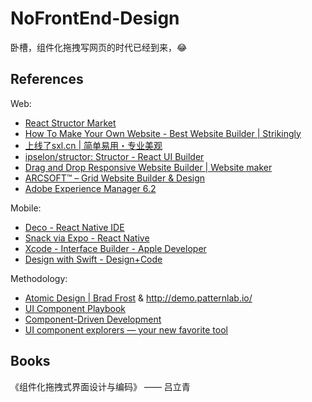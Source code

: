 # NoFrontEnd-Design

卧槽，组件化拖拽写网页的时代已经到来，:joy:

## References

Web:

- [React Structor Market](https://helmetrex.com/)
- [How To Make Your Own Website - Best Website Builder | Strikingly](https://www.strikingly.com/?locale=en)
- [上线了sxl.cn | 简单易用・专业美观](https://www.sxl.cn/)
- [ipselon/structor: Structor - React UI Builder](https://github.com/ipselon/structor)
- [Drag and Drop Responsive Website Builder | Website maker](https://www.simbla.com/)
- [ARCSOFT™ – Grid Website Builder & Design](https://www.arcsoft.io/)
- [Adobe Experience Manager 6.2](https://docs.adobe.com/content/docs/en/aem/6-2.html)

Mobile:

- [Deco - React Native IDE](https://www.decosoftware.com/)
- [Snack via Expo - React Native](https://snack.expo.io/ByJQk_Lag)
- [Xcode - Interface Builder - Apple Developer](https://developer.apple.com/xcode/interface-builder/)
- [Design with Swift - Design+Code](https://designcode.io/swift-design)

Methodology:

- [Atomic Design | Brad Frost](http://bradfrost.com/blog/post/atomic-web-design/) & http://demo.patternlab.io/
- [UI Component Playbook](https://blog.hichroma.com/ui-component-playbook-fd3022d00590#.q9vudq2h9)
- [Component-Driven Development](https://blog.hichroma.com/component-driven-development-ce1109d56c8e#.68tcwmv7p)
- [UI component explorers — your new favorite tool](https://blog.hichroma.com/the-crucial-tool-for-modern-frontend-engineers-fb849b06187a#.s7n0qslve)

## Books

《组件化拖拽式界面设计与编码》 —— 吕立青
